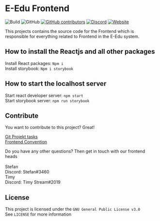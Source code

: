 # E-Edu Frontend

![Build](https://github.com/E-Edu/frontend/workflows/Build/badge.svg?style=flat&logo=appveyor)
![GitHub](https://img.shields.io/github/license/E-Edu/frontend)
[![GitHub contributors](https://img.shields.io/github/contributors/E-Edu/frontend.svg?style=flat)](https://GitHub.com/E-Edu/frontend/graphs/contributors/)
[![Discord](https://img.shields.io/discord/691078100272021514/691078100272021517)](https://img.shields.io/discord/691078100272021514/691078100272021517)
[![Website](https://img.shields.io/website?down_color=red&down_message=offline&up_message=online&url=https%3A%2F%2Fe-edu.the-morpheus.de)](https://e-edu.the-morpheus.de)

This projects contains the source code for the Frontend which is responsible for everything related to Frontend in the E-Edu system.

## How to install the Reactjs and all other packages
Install React packages:
```Npm i```<br/>
Install storybook:
```Npm i storybook```<br/>

## How to start the localhost server
Start react developer server:
```npm start```<br/>
Start storybook server:
```npm run storybook```<br/>

## Contribute

You want to contribute to this project? Great!

[Git Projekt tasks](https://github.com/E-Edu/frontend/projects/2)<br/>
[Frontend Convention](https://github.com/E-Edu/frontend/blob/experimental/contribution.md)<br/>

Do you have any other questions? 
Then get in touch with our frontend heads<br/><br/>
Stefan<br>
Discord: Stefan#3460<br/>
Timy<br/>
Discord: Timy Stream#2019
## License

This project is licensed under the `GNU General Public License v3.0`<br>
See `LICENSE` for more information
